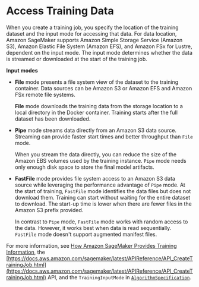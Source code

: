 # Access Training Data<a name="model-access-training-data"></a>

When you create a training job, you specify the location of the training dataset and the input mode for accessing that data\. For data location, Amazon SageMaker supports Amazon Simple Storage Service \(Amazon S3\), Amazon Elastic File System \(Amazon EFS\), and Amazon FSx for Lustre, dependent on the input mode\. The input mode determines whether the data is streamed or downloaded at the start of the training job\.

**Input modes**
+ **File** mode presents a file system view of the dataset to the training container\. Data sources can be Amazon S3 or Amazon EFS and Amazon FSx remote file systems\.

  **File** mode downloads the training data from the storage location to a local directory in the Docker container\. Training starts after the full dataset has been downloaded\.
+ **Pipe** mode streams data directly from an Amazon S3 data source\. Streaming can provide faster start times and better throughput than `File` mode\.

  When you stream the data directly, you can reduce the size of the Amazon EBS volumes used by the training instance\. `Pipe` mode needs only enough disk space to store the final model artifacts\.
+ **FastFile** mode provides file system access to an Amazon S3 data source while leveraging the performance advantage of `Pipe` mode\. At the start of training, `FastFile` mode identifies the data files but does not download them\. Training can start without waiting for the entire dataset to download\. The start\-up time is lower when there are fewer files in the Amazon S3 prefix provided\.

  In contrast to `Pipe` mode, `FastFile` mode works with random access to the data\. However, it works best when data is read sequentially\. `FastFile` mode doesn't support augmented manifest files\.

For more information, see [How Amazon SageMaker Provides Training Information](your-algorithms-training-algo-running-container.md), the [https://docs.aws.amazon.com/sagemaker/latest/APIReference/API_CreateTrainingJob.html](https://docs.aws.amazon.com/sagemaker/latest/APIReference/API_CreateTrainingJob.html) API, and the `TrainingInputMode` in [ `AlgorithmSpecification`](https://docs.aws.amazon.com/sagemaker/latest/APIReference/API_AlgorithmSpecification.html)\.